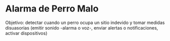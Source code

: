 # Alarma de Perro Malo
Objetivo: detectar cuando un perro ocupa un sitio indevido y tomar medidas disuasorias (emitir sonido -alarma o voz-, enviar alertas o notificaciones, activar dispositivos)
